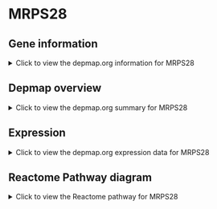 <h1>MRPS28</h1>

<h2>Gene information</h2>
<details>
  <summary>Click to view the depmap.org information for MRPS28</summary>
  <p><a href="https://depmap.org/portal/gene/MRPS28?tab=about" target="_BLANK">Open page in a new tab...</a></p>
  <iframe src="https://depmap.org/portal/gene/MRPS28?tab=about" style="border:none;width:100%;height:800px"></iframe>
</details>

<h2>Depmap overview</h2>
<details>
  <summary>Click to view the depmap.org summary for MRPS28</summary>
  <p><a href="https://depmap.org/portal/gene/MRPS28?tab=overview" target="_BLANK">Open page in a new tab...</a></p>
  <iframe src="https://depmap.org/portal/gene/MRPS28?tab=overview" style="border:none;width:100%;height:800px"></iframe>
</details>

<h2>Expression</h2>
<details>
  <summary>Click to view the depmap.org expression data for MRPS28</summary>
  <p><a href="https://depmap.org/portal/gene/MRPS28?tab=characterization" target="_BLANK">Open page in a new tab...</a></p>
  <iframe src="https://depmap.org/portal/gene/MRPS28?tab=characterization" style="border:none;width:100%;height:800px"></iframe>
</details>



<h2>Reactome Pathway diagram</h2>
<details>
  <summary>Click to view the Reactome pathway for MRPS28</summary>
  <p><a href="https://reactome.org/PathwayBrowser/#/R-HSA-5419276" target="_BLANK">Open page in a new tab...</a></p>
  <p>Mitochondrial translation termination</p>
<iframe src="https://reactome.org/PathwayBrowser/#/R-HSA-5419276" style="border:none;width:100%;height:800px"></iframe>
</details>



